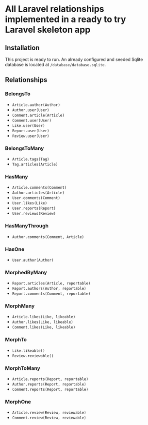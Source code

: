 # All Laravel relationships implemented in a ready to try Laravel skeleton app

## Installation

This project is ready to run.
An already configured and seeded Sqlite database is located at `/database/database.sqlite`.

## Relationships

### BelongsTo
 - `Article.author(Author)`
 - `Author.user(User)`
 - `Comment.article(Article)`
 - `Comment.user(User)`
 - `Like.user(User)`
 - `Report.user(User)`
 - `Review.user(User)`

### BelongsToMany
 - `Article.tags(Tag)`
 - `Tag.articles(Article)`

### HasMany
 - `Article.comments(Comment)`
 - `Author.articles(Article)`
 - `User.comments(Comment)`
 - `User.likes(Like)`
 - `User.reports(Report)`
 - `User.reviews(Review)`

### HasManyThrough
 - `Author.comments(Comment, Article)`

### HasOne
 - `User.author(Author)`

### MorphedByMany
 - `Report.articles(Article, reportable)`
 - `Report.authors(Author, reportable)`
 - `Report.comments(Comment, reportable)`

### MorphMany
 - `Article.likes(Like, likeable)`
 - `Author.likes(Like, likeable)`
 - `Comment.likes(Like, likeable)`

### MorphTo
 - `Like.likeable()`
 - `Review.reviewable()`

### MorphToMany
 - `Article.reports(Report, reportable)`
 - `Author.reports(Report, reportable)`
 - `Comment.reports(Report, reportable)`

### MorphOne
 - `Article.review(Review, reviewable)`
 - `Comment.review(Review, reviewable)`

